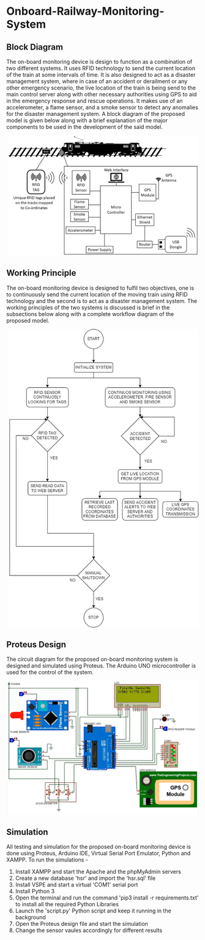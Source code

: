 # Onboard-Railway-Monitoring-System

## Block Diagram
The on-board monitoring device is design to function as a combination of two different systems. It uses RFID technology to send the current location of the train at some intervals of time. It is also designed to act as a disaster management system, where in case of an accident or derailment or any other emergency scenario, the live location of the train is being send to the main control server along with other necessary authorities using GPS to aid in the emergency response and rescue operations. It makes use of an accelerometer, a flame sensor, and a smoke sensor to detect any anomalies for the disaster management system. A block diagram of the proposed model is given below along with a brief explanation of the major components to be used in the development of the said model.
<div align="center"><img src="Images/Block diagram for on-board monitoring device.jpg" width="500"></div>

## Working Principle
The on-board monitoring device is designed to fulfil two objectives, one is to continuously send the current location of the moving train using RFID technology and the second is to act as a disaster management system. The working principles of the two systems is discussed is brief in the subsections below along with a complete workflow diagram of the proposed model.
<div align="center"><img src="Images/Working of on-board monitoring device.jpg" width="500"></div>

## Proteus Design
The circuit diagram for the proposed on-board monitoring system is designed and simulated using Proteus. The Arduino UNO microcontroller is used for the control of the system. 
<div align="center"><img src="Images/onboard.gif" width="500"></div>

## Simulation
All testing and simulation for the proposed on-board monitoring device is done using Proteus, Arduino IDE, Virtual Serial Port Emulator, Python and XAMPP. To run the simulations -
  1. Install XAMPP and start the Apache and the phpMyAdmin servers
  2. Create a new database 'hsr' and import the 'hsr.sql' file
  3. Install VSPE and start a virtual 'COM1' serial port
  4. Install Python 3 
  5. Open the terminal and run the command 'pip3 install -r requirements.txt' to install all the required Python Libraries
  6. Launch the 'script.py' Python script and keep it running in the background
  7. Open the Proteus design file and start the simulation
  8. Change the sensor vaules accordingly for different results
